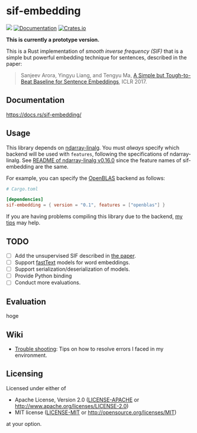 # sif-embedding

![](https://github.com/kampersanda/sif-embedding/actions/workflows/rust.yml/badge.svg)
[![Documentation](https://docs.rs/sif-embedding/badge.svg)](https://docs.rs/sif-embedding)
[![Crates.io](https://img.shields.io/crates/v/sif-embedding.svg)](https://crates.io/crates/sif-embedding)

**This is currently a prototype version.**

This is a Rust implementation of *smooth inverse frequency (SIF)* that is a simple but powerful embedding technique for sentences, described in the paper:

> Sanjeev Arora, Yingyu Liang, and Tengyu Ma,
> [A Simple but Tough-to-Beat Baseline for Sentence Embeddings](https://openreview.net/forum?id=SyK00v5xx),
> ICLR 2017.

## Documentation

https://docs.rs/sif-embedding/

## Usage

This library depends on [ndarray-linalg](https://github.com/rust-ndarray/ndarray-linalg).
You must *always* specify which backend will be used with `features`, following the specifications of ndarray-linalg.
See [README of ndarray-linalg v0.16.0](https://github.com/rust-ndarray/ndarray-linalg/tree/ndarray-linalg-v0.16.0) since the feature names of sif-embedding are the same.

For example, you can specify the [OpenBLAS](https://www.openblas.net/) backend as follows:

```toml
# Cargo.toml

[dependencies]
sif-embedding = { version = "0.1", features = ["openblas"] }
```

If you are having problems compiling this library due to the backend, [my tips](https://github.com/kampersanda/sif-embedding/wiki/Trouble-shooting) may help.

## TODO

- [ ] Add the unsupervised SIF described in [the paper](https://aclanthology.org/W18-3012/).
- [ ] Support [fastText](https://fasttext.cc/) models for word embeddings.
- [ ] Support serialization/deserialization of models.
- [ ] Provide Python binding
- [ ] Conduct more evaluations.

## Evaluation

hoge

## Wiki

- [Trouble shooting](https://github.com/kampersanda/sif-embedding/wiki/Trouble-shooting): Tips on how to resolve errors I faced in my environment.

## Licensing

Licensed under either of

 * Apache License, Version 2.0
   ([LICENSE-APACHE](LICENSE-APACHE) or http://www.apache.org/licenses/LICENSE-2.0)
 * MIT license
   ([LICENSE-MIT](LICENSE-MIT) or http://opensource.org/licenses/MIT)

at your option.
